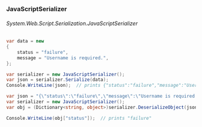 ### JavaScriptSerializer
###### System.Web.Script.Serialization.JavaScriptSerializer
``` csharp
var data = new 
{
    status = "failure",
    message = "Username is required.",
};

var serializer = new JavaScriptSerializer();
var json = serializer.Serialize(data);
Console.WriteLine(json);  // prints {"status":"failure","message":"Username is required."}
```

``` csharp
var json = "{\"status\":\"failure\",\"message\":\"Username is required.\"}";
var serializer = new JavaScriptSerializer();
var obj = (Dictionary<string, object>)serializer.DeserializeObject(json);

Console.WriteLine(obj["status"]);  // prints "failure"
```
